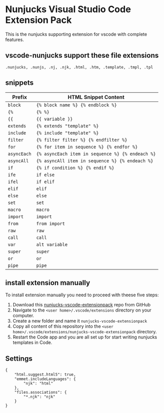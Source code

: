 # Nunjucks Visual Studio Code Extension Pack

This is the nunjucks supporting extension for vscode with complete features.

## vscode-nunjucks support these file extensions

```
.nunjucks, .nunjs, .nj, .njk, .html, .htm, .template, .tmpl, .tpl
```

## snippets

| Prefix      | HTML Snippet Content                             |
| ----------- | ------------------------------------------------ |
| `block`     | `{% block name %} {% endblock %}`                |
| `{%`        | `{% %}`                                          |
| `{{`        | `{{ variable }}`                                 |
| `extends`   | `{% extends "template" %}`                       |
| `include`   | `{% include "template" %}`                       |
| `filter`    | `{% filter filter %} {% endfilter %}`            |
| `for`       | `{% for item in sequence %} {% endfor %}`        |
| `asyncEach` | `{% asyncEach item in sequence %} {% endeach %}` |
| `asyncAll`  | `{% asyncAll item in sequence %} {% endeach %}`  |
| `if`        | `{% if condition %} {% endif %}`                 |
| `ife`       | `if else`                                        |
| `ifel`      | `if elif`                                        |
| `elif`      | `elif`                                           |
| `else`      | `else`                                           |
| `set`       | `set`                                            |
| `macro`     | `macro`                                          |
| `import`    | `import`                                         |
| `from`      | `from import`                                    |
| `raw`       | `raw`                                            |
| `call`      | `call`                                           |
| `var`       | `alt variable`                                   |
| `super`     | `super`                                          |
| `or`        | `or`                                             |
| `pipe`      | `pipe`                                           |


## install extension manually
To install extension manually you need to proceed with theese five steps:

1. Download this [nunjucks-vscode-extensionpack](https://github.com/douglaszaltron/nunjucks-vscode-extensionpack) repo from GitHub
2. Navigate to the `<user home>/.vscode/extensions` directory on your computer.
3. Create a new folder and name it `nunjucks-vscode-extensionpack`
4. Copy all content of this repository into the `<user home>/.vscode/extensions/nunjucks-vscode-extensionpack` directory.
5. Restart the Code app and you are all set up for start writing nunjucks templates in Code.

## Settings

```
{
    "html.suggest.html5": true,
    "emmet.includeLanguages": {
        "njk": "html"
    },
    "files.associations": {
        "*.njk": "njk"
    }
}
```
